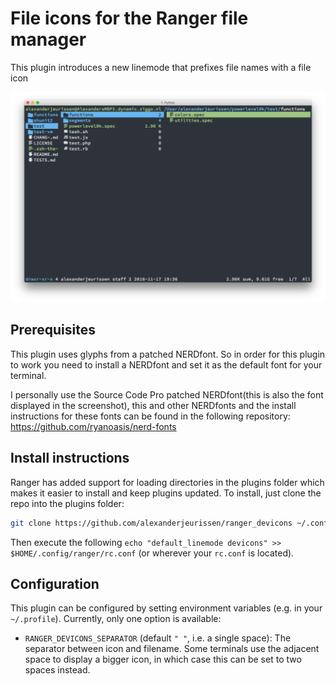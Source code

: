 # File icons for the Ranger file manager

This plugin introduces a new linemode that prefixes file names with a file icon

![image](screenshot.png)

## Prerequisites

This plugin uses glyphs from a patched NERDfont. So in order for this plugin to work you need to
install a NERDfont and set it as the default font for your terminal.

I personally use the Source Code Pro patched NERDfont(this is also the font displayed in the
screenshot), this and other NERDfonts and the install instructions for these fonts can be found in
the following repository: https://github.com/ryanoasis/nerd-fonts

## Install instructions

Ranger has added support for loading directories in the plugins folder which makes it easier to install and keep plugins updated.
To install, just clone the repo into the plugins folder:

```bash
git clone https://github.com/alexanderjeurissen/ranger_devicons ~/.config/ranger/plugins/ranger_devicons
```

Then execute the following `echo "default_linemode devicons" >> $HOME/.config/ranger/rc.conf` (or wherever your `rc.conf` is located).

## Configuration

This plugin can be configured by setting environment variables (e.g. in your
`~/.profile`). Currently, only one option is available:

- `RANGER_DEVICONS_SEPARATOR` (default `" "`, i.e. a single space): The
  separator between icon and filename. Some terminals use the adjacent space to
  display a bigger icon, in which case this can be set to two spaces instead.
